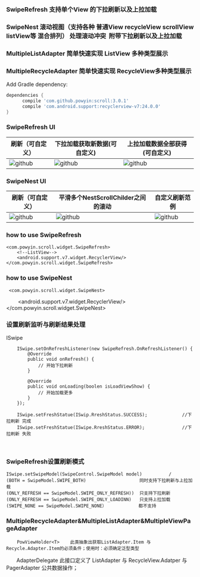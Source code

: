 


### SwipeRefresh 支持单个View 的下拉刷新以及上拉加载
### SwipeNest 滚动视图（支持各种 普通View recycleView scrollView listView等 混合排列） 处理滚动冲突  附带下拉刷新以及上拉加载
### MultipleListAdapter<T> 简单快速实现 ListView 多种类型展示
### MultipleRecycleAdapter<T>  简单快速实现  RecycleView多种类型展示 

Add Gradle dependency:
```gradle
dependencies {
      compile 'com.github.powyin:scroll:3.0.1'
      compile 'com.android.support:recyclerview-v7:24.0.0'
}
```

### SwipeRefresh UI

|刷新（可自定义）|下拉加载获取新数据(可自定义)|上拉加载数据全部获得(可自定义)|
|---|---|----
|![github](https://github.com/powyin/nest-scroll/blob/master/app/src/main/res/raw/refresh_pre.gif)|![github](https://github.com/powyin/nest-scroll/blob/master/app/src/main/res/raw/refresh_load_2.gif)|![github](https://github.com/powyin/nest-scroll/blob/master/app/src/main/res/raw/refresh_load_1.gif)|


### SwipeNest UI

|刷新（可自定义）|平滑多个NestScrollChilder之间的滚动|自定义刷新范例|
|---|---|----
|![github](https://github.com/powyin/nest-scroll/blob/master/app/src/main/res/raw/nest_pre.gif)|![github](https://github.com/powyin/nest-scroll/blob/master/app/src/main/res/raw/nest_pre_1.gif)|![github](https://github.com/powyin/nest-scroll/blob/master/app/src/main/res/raw/nest_pre_2.gif)|


### how to use  SwipeRefresh

    <com.powyin.scroll.widget.SwipeRefresh>
        <!--ListView-->
        <android.support.v7.widget.RecyclerView/>
    </com.powyin.scroll.widget.SwipeRefresh>
    
### how to use  SwipeNest 

     <com.powyin.scroll.widget.SwipeNest>
        <FrameLayout>
            <ImageView />
        </FrameLayout>
        <android.support.v7.widget.RecyclerView/>
        <ImageView />
    </com.powyin.scroll.widget.SwipeNest>
    
### 设置刷新监听与刷新结果处理

ISwipe

        ISwipe.setOnRefreshListener(new SwipeRefresh.OnRefreshListener() {
            @Override
            public void onRefresh() {
                // 开始下拉刷新
            }

            @Override
            public void onLoading(boolen isLoadViewShow) {
                // 开始加载更多
            }
        });
        
        ISwipe.setFreshStatue(ISwip.RreshStatus.SUCCESS);             //下拉刷新 完成
        ISwipe.setFreshStatue(ISwipe.RreshStatus.ERROR);              //下拉刷新 失败
 
        
        
### SwipeRefresh设置刷新模式

```
ISwipe.setSwipeModel(SwipeControl.SwipeModel model)          /
(BOTH = SwipeModel.SWIPE_BOTH)                    同时支持下拉刷新与上拉加载  
(ONLY_REFRESH == SwipeModel.SWIPE_ONLY_REFRESH))  只支持下拉刷新 
(ONLY_REFRESH == SwipeModel.SWIPE_ONLY_LOADINN)   只支持上拉加载 
(SWIPE_NONE == SwipeModel.SWIPE_NONE）            都不支持
```


### MultipleRecycleAdapter&MultipleListAdapter&MultipleViewPageAdapter
        
        PowViewHolder<T>    此类抽象出获取ListAdapter.Item 与Recycle.Adapter.Item的必须条件；使用时：必须确定泛型类型
        AdapterDelegate<T>  此接口定义了 ListAdapter 与 RecycleView.Adatper 与 PagerAdapter 公共数据操作；
